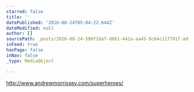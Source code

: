 ```yaml
---
starred: false
title: ''
datePublished: '2016-08-24T05:04:22.644Z'
dateModified: null
author: []
sourcePath: _posts/2016-08-24-590f2daf-d861-441a-aa45-9c64c117791f.md
inFeed: true
hasPage: false
inNav: false
_type: MediaObject

---
```

http://www.andrewmorrissey.com/superheroes/